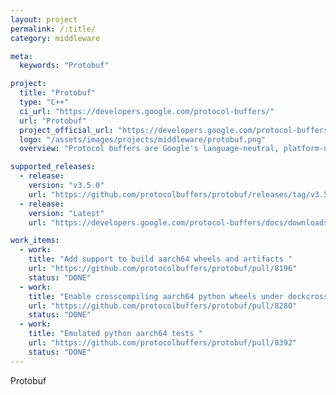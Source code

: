 ```yaml
---
layout: project
permalink: /:title/
category: middleware

meta:
  keywords: "Protobuf"

project:
  title: "Protobuf"
  type: "C++"
  ci_url: "https://developers.google.com/protocol-buffers/"
  url: "Protobuf"
  project_official_url: "https://developers.google.com/protocol-buffers/"
  logo: "/assets/images/projects/middleware/protobuf.png"
  overview: "Protocol buffers are Google's language-neutral, platform-neutral, extensible mechanism for serializing structured data – think XML, but smaller, faster, and simpler."

supported_releases:
  - release:
    version: "v3.5.0"
    url: "https://github.com/protocolbuffers/protobuf/releases/tag/v3.5.0"
  - release:
    version: "Latest"
    url: "https://developers.google.com/protocol-buffers/docs/downloads"

work_items:
  - work:
    title: "Add support to build aarch64 wheels and artifacts "
    url: "https://github.com/protocolbuffers/protobuf/pull/8196"
    status: "DONE"
  - work:
    title: "Enable crosscompiling aarch64 python wheels under dockcross manylinux docker image "
    url: "https://github.com/protocolbuffers/protobuf/pull/8280"
    status: "DONE"
  - work:
    title: "Emulated python aarch64 tests "
    url: "https://github.com/protocolbuffers/protobuf/pull/8392"
    status: "DONE"
---
```


<p>Protobuf</p>
